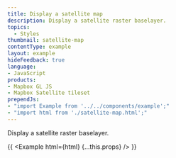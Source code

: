 ```yaml
---
title: Display a satellite map
description: Display a satellite raster baselayer.
topics:
  - Styles
thumbnail: satellite-map
contentType: example
layout: example
hideFeedback: true
language:
- JavaScript
products:
- Mapbox GL JS
- Mapbox Satellite tileset
prependJs:
- "import Example from '../../components/example';"
- "import html from './satellite-map.html';"
---
```


Display a satellite raster baselayer.

{{ <Example html={html} {...this.props} /> }}

